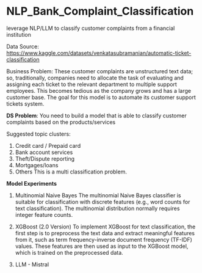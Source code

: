 # NLP_Bank_Complaint_Classification
leverage NLP/LLM to classify customer complaints from a financial institution

Data Source:
https://www.kaggle.com/datasets/venkatasubramanian/automatic-ticket-classification

Business Problem:
These customer complaints are unstructured text data; so, traditionally, companies need to allocate the task of evaluating and assigning each ticket to the relevant department to multiple support employees. This becomes tedious as the company grows and has a large customer base. The goal for this model is to automate its customer support tickets system.

**DS Problem**:
You need to build a model that is able to classify customer complaints based on the products/services

Suggested topic clusters:
1. Credit card / Prepaid card
2. Bank account services
3. Theft/Dispute reporting
4. Mortgages/loans
5. Others
This is a multi classification problem. 


**Model Experiments**
1. Multinomial Naive Bayes
The multinomial Naive Bayes classifier is suitable for classification with discrete features (e.g., word counts for text classification). The multinomial distribution normally requires integer feature counts.

2. XGBoost (2.0 Version)
To implement XGBoost for text classification, the first step is to preprocess the text data and extract meaningful features from it, such as term frequency-inverse document frequency (TF-IDF) values. These features are then used as input to the XGBoost model, which is trained on the preprocessed data.

3. LLM - Mistral
